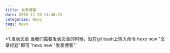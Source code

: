 ```yaml
---
title: 发表博客
date: 2016-11-20 11:46:25
categories: Hexo
tags: hexo
---
```


 *1.发表文章
 	当我们需要发表文章的时候，就在git bash上输入命令 hexo new "文章标题"即可
 	'hexo new "发表博客"' 